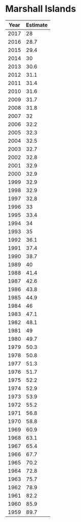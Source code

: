 # Marshall Islands

| Year | Estimate |
| ---- | -------- |
| 2017 | 28 |
| 2016 | 28.7 |
| 2015 | 29.4 |
| 2014 | 30 |
| 2013 | 30.6 |
| 2012 | 31.1 |
| 2011 | 31.4 |
| 2010 | 31.6 |
| 2009 | 31.7 |
| 2008 | 31.8 |
| 2007 | 32 |
| 2006 | 32.2 |
| 2005 | 32.3 |
| 2004 | 32.5 |
| 2003 | 32.7 |
| 2002 | 32.8 |
| 2001 | 32.9 |
| 2000 | 32.9 |
| 1999 | 32.9 |
| 1998 | 32.9 |
| 1997 | 32.8 |
| 1996 | 33 |
| 1995 | 33.4 |
| 1994 | 34 |
| 1993 | 35 |
| 1992 | 36.1 |
| 1991 | 37.4 |
| 1990 | 38.7 |
| 1989 | 40 |
| 1988 | 41.4 |
| 1987 | 42.6 |
| 1986 | 43.8 |
| 1985 | 44.9 |
| 1984 | 46 |
| 1983 | 47.1 |
| 1982 | 48.1 |
| 1981 | 49 |
| 1980 | 49.7 |
| 1979 | 50.3 |
| 1978 | 50.8 |
| 1977 | 51.3 |
| 1976 | 51.7 |
| 1975 | 52.2 |
| 1974 | 52.9 |
| 1973 | 53.9 |
| 1972 | 55.2 |
| 1971 | 56.8 |
| 1970 | 58.8 |
| 1969 | 60.9 |
| 1968 | 63.1 |
| 1967 | 65.4 |
| 1966 | 67.7 |
| 1965 | 70.2 |
| 1964 | 72.8 |
| 1963 | 75.7 |
| 1962 | 78.9 |
| 1961 | 82.2 |
| 1960 | 85.9 |
| 1959 | 89.7 |